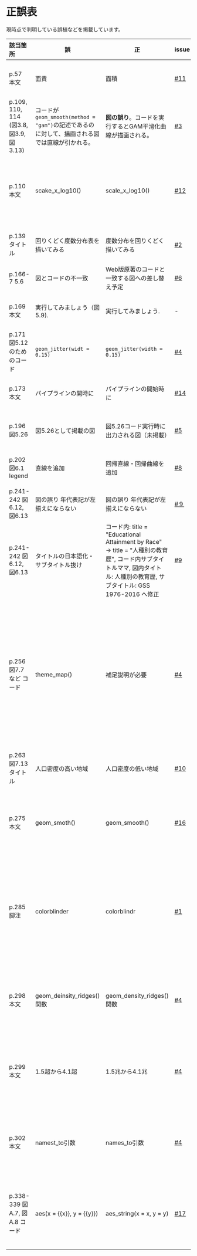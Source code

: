 正誤表
===========================

現時点で判明している誤植などを掲載しています。

| 該当箇所 | 誤 | 正 | issue | 備考 | 対応 |
|:---------|----|----|----|:-----|:-----|
| p.57　本文 | 面責 | 面積 | [#11](https://github.com/uribo/kspub-dataviz/issues/11) | | 対応済み |
| p.109, 110, 114 (図3.8, 図3.9, 図3.13) | コードが`geom_smooth(method = "gam")`の記述であるのに対して、描画される図では直線が引かれる。 | **図の誤り**。コードを実行するとGAM平滑化曲線が描画される。 | [#3](https://github.com/uribo/kspub-dataviz/issues/3) | ただし原著でも直線のため、原著者への確認中。 | | 
| p.110 本文 | scake_x_log10() | scale_x_log10() | [#12](https://github.com/uribo/kspub-dataviz/issues/12) | | 4刷にて修正予定 |
| p.139 タイトル | 回りくどく度数分布表を描いてみる | 度数分布を回りくどく描いてみる | [#2](https://github.com/uribo/kspub-dataviz/issues/2) | | 対応済み |
| p.166-7 5.6 | 図とコードの不一致 | Web版原著のコードと一致する図への差し替え予定 | [#6](https://github.com/uribo/kspub-dataviz/issues/6) | | |
| p.169 本文 | 実行してみましょう（図5.9). | 実行してみましょう. | - | | 対応済み |
| p.171 図5.12のためのコード | `geom_jitter(widt = 0.15)` | `geom_jitter(width = 0.15)` | [#4](https://github.com/uribo/kspub-dataviz/issues/4) | | 対応済み | 
| p.173 本文 | パイプラインの開時に | パイプラインの開始時に | [#14](https://github.com/uribo/kspub-dataviz/issues/14) | | 対応済み |
| p.196 図5.26 | 図5.26として掲載の図 | 図5.26コード実行時に出力される図（未掲載） | [#5](https://github.com/uribo/kspub-dataviz/issues/5) | | 対応済み |  
| p.202 図6.1 legend | 直線を追加 | 回帰直線・回帰曲線を追加 | [#8](https://github.com/uribo/kspub-dataviz/issues/8) | | 対応済み |  
| p.241-242 図6.12, 図6.13| 図の誤り 年代表記が左揃えにならない | 図の誤り 年代表記が左揃えにならない | [#９](https://github.com/uribo/kspub-dataviz/issues/9) | 要原著者への確認 | |  
| p.241-242 図6.12, 図6.13| タイトルの日本語化・サブタイトル抜け |コード内: title = "Educational Attainment by Race" → title = "人種別の教育歴",  コード内サブタイトルママ,  図内タイトル: 人種別の教育歴,   サブタイトル: GSS 1976-2016  へ修正| [#9](https://github.com/uribo/kspub-dataviz/issues/9) | | 対応済み |  
| p.256 図7.7など コード | theme_map() | 補足説明が必要 | [#4](https://github.com/uribo/kspub-dataviz/issues/4) | この関数は付録A.4（p.348）で定義されている。また、同様の関数はcowplot、ggthemesパッケージも提供しており、いずれかのパッケージを読み込むことでも利用可能になる。 | 対応済み |
| p.263 図7.13 タイトル | 人口密度の高い地域 | 人口密度の低い地域 | [#10](https://github.com/uribo/kspub-dataviz/issues/10) | | 対応済み |
| p.275 本文 | geom_smoth() | geom_smooth() | [#16](https://github.com/uribo/kspub-dataviz/issues/16) | | 4刷にて修正予定 |
| p.285 脚注 | colorblinder | colorblindr | [#1](https://github.com/uribo/kspub-dataviz/issues/1) | colorblindrパッケージはCRAN未登録(2020年2月3日時点)。利用する際はGitHubの[リポジトリ](https://github.com/clauswilke/colorblindr)からのインストールが必要。 | 対応済み |
| p.298 本文 | geom_deinsity_ridges()関数 | geom_density_ridges()関数 | [#4](https://github.com/uribo/kspub-dataviz/issues/4) | | 4刷にて修正予定 |
| p.299 本文 | 1.5超から4.1超 | 1.5兆から4.1兆 | [#4](https://github.com/uribo/kspub-dataviz/issues/4) | | 4刷にて修正予定 |
| p.302 本文 | namest_to引数 | names_to引数 | [#4](https://github.com/uribo/kspub-dataviz/issues/4) | | 4刷にて修正予定 |
| p.338-339 図A.7, 図A.8 コード | aes(x = {{x}}, y = {{y}}) | aes_string(x = x, y = y) | [#17](https://github.com/uribo/kspub-dataviz/issues/17) | | 4刷にて修正予定 |
